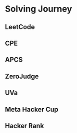 # Solving Journey


## LeetCode

## CPE

## APCS

## ZeroJudge

## UVa

## Meta Hacker Cup

## Hacker Rank
